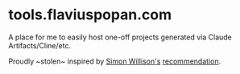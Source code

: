 # tools.flaviuspopan.com

A place for me to easily host one-off projects generated via Claude Artifacts/Cline/etc.

Proudly ~stolen~ inspired by [Simon Willison's](https://github.com/simonw/tools) [recommendation](https://bsky.app/profile/simonwillison.net/post/3lhkpjt747s24).
